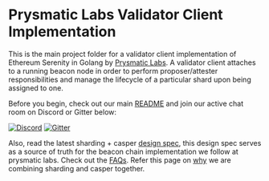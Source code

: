 # Prysmatic Labs Validator Client Implementation

This is the main project folder for a validator client implementation of Ethereum Serenity in Golang by [Prysmatic Labs](https://prysmaticlabs.com). A validator client attaches to a running beacon node in order to perform proposer/attester responsibilities and manage the lifecycle of a particular shard upon being assigned to one.

Before you begin, check out our main [README](https://github.com/prysmaticlabs/prysm/blob/master/README.md) and join our active chat room on Discord or Gitter below:

[![Discord](https://user-images.githubusercontent.com/7288322/34471967-1df7808a-efbb-11e7-9088-ed0b04151291.png)](https://discord.gg/KSA7rPr)
[![Gitter](https://badges.gitter.im/Join%20Chat.svg)](https://gitter.im/prysmaticlabs/prysm?badge&utm_medium=badge&utm_campaign=pr-badge)

Also, read the latest sharding + casper [design spec](https://notes.ethereum.org/SCIg8AH5SA-O4C1G1LYZHQ), this design spec serves as a source of truth for the beacon chain implementation we follow at prysmatic labs.
Check out the [FAQs](https://notes.ethereum.org/9MMuzWeFTTSg-3Tz_YeiBA?view). Refer this page on [why](http://email.mg2.substack.com/c/eJwlj9GOhCAMRb9G3jRQQPGBh5mM8xsbhKrsDGIAM9m_X9xN2qZtbpt7rCm4xvSjj5gLOTOmL-809CMbKXFaOKakIl4DZYr2AGyQIGjHOnWH22OiYnoIxmDijaBhhS6fcy7GvjobA9m0mSXOcnZq5GBqLkilXBZhBsus5ZK89VbKkRt-a-BZI6DzZ7iur1lQ953KJ9bemnxgahuQU9XJu6pFPdu8meT8vragzEjpMCwMGLlgLo6h5z1JumQTu4IJd4v15xqMf_8ZLP_Y1bSLdbnrD-LL71i2Kj7DLxaWWF4)
we are combining sharding and casper together.
